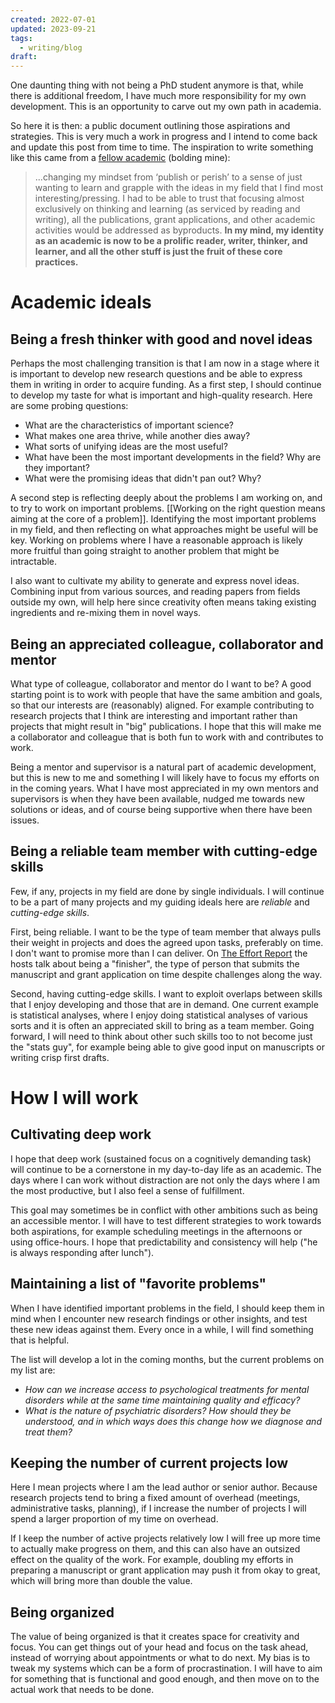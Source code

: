 ```yaml
---
created: 2022-07-01
updated: 2023-09-21
tags:
  - writing/blog
draft: 
---
```

One daunting thing with not being a PhD student anymore is that, while there is additional freedom, I have much more responsibility for my own development. This is an opportunity to carve out my own path in academia.

So here it is then: a public document outlining those aspirations and strategies. This is very much a work in progress and I intend to come back and update this post from time to time. The inspiration to write something like this came from a [fellow academic](https://twitter.com/damonpthomas) (bolding mine):

> ...changing my mindset from ‘publish or perish’ to a sense of just wanting to learn and grapple with the ideas in my field that I find most interesting/pressing. I had to be able to trust that focusing almost exclusively on thinking and learning (as serviced by reading and writing), all the publications, grant applications, and other academic activities would be addressed as byproducts. **In my mind, my identity as an academic is now to be a prolific reader, writer, thinker, and learner, and all the other stuff is just the fruit of these core practices.**

# Academic ideals

## Being a fresh thinker with good and novel ideas

Perhaps the most challenging transition is that I am now in a stage where it is important to develop new research questions and be able to express them in writing in order to acquire funding. As a first step, I should continue to develop my taste for what is important and high-quality research. Here are some probing questions:

- What are the characteristics of important science?  
- What makes one area thrive, while another dies away?  
- What sorts of unifying ideas are the most useful?  
- What have been the most important developments in the field? Why are they important?  
- What were the promising ideas that didn't pan out? Why?  

A second step is reflecting deeply about the problems I am working on, and to try to work on important problems. [[Working on the right question means aiming at the core of a problem]].  Identifying the most important problems in my field, and then reflecting on what approaches might be useful will be key. Working on problems where I have a reasonable approach is likely more fruitful than going straight to another problem that might be intractable.

I also want to cultivate my ability to generate and express novel ideas. Combining input from various sources, and reading papers from fields outside my own, will help here since creativity often means taking existing ingredients and re-mixing them in novel ways.

## Being an appreciated colleague, collaborator and mentor

What type of colleague, collaborator and mentor do I want to be? A good starting point is to work with people that have the same ambition and goals, so that our interests are (reasonably) aligned. For example contributing to research projects that I think are interesting and important rather than projects that might result in "big" publications. I hope that this will make me a collaborator and colleague that is both fun to work with and contributes to work.

Being a mentor and supervisor is a natural part of academic development, but this is new to me and something I will likely have to focus my efforts on in the coming years. What I have most appreciated in my own mentors and supervisors is when they have been available, nudged me towards new solutions or ideas, and of course being supportive when there have been issues.

## Being a reliable team member with cutting-edge skills

Few, if any, projects in my field are done by single individuals. I will continue to be a part of many projects and my guiding ideals here are *reliable* and *cutting-edge skills*.

First, being reliable. I want to be the type of team member that always pulls their weight in projects and does the agreed upon tasks, preferably on time. I don't want to promise more than I can deliver. On [The Effort Report](https://effortreport.libsyn.com) the hosts talk about being a "finisher", the type of person that submits the manuscript and grant application on time despite challenges along the way.

Second, having cutting-edge skills. I want to exploit overlaps between skills that I enjoy developing and those that are in demand. One current example is statistical analyses, where I enjoy doing statistical analyses of various sorts and it is often an appreciated skill to bring as a team member. Going forward, I will need to think about other such skills too to not become just the "stats guy", for example being able to give good input on manuscripts or writing crisp first drafts.

# How I will work

## Cultivating deep work

I hope that deep work (sustained focus on a cognitively demanding task) will continue to be a cornerstone in my day-to-day life as an academic. The days where I can work without distraction are not only the days where I am the most productive, but I also feel a sense of fulfillment.

This goal may sometimes be in conflict with other ambitions such as being an accessible mentor. I will have to test different strategies to work towards both aspirations, for example scheduling meetings in the afternoons or using office-hours. I hope that predictability and consistency will help ("he is always responding after lunch").

## Maintaining a list of "favorite problems"

When I have identified important problems in the field, I should keep them in mind when I encounter new research findings or other insights, and test these new ideas against them. Every once in a while, I will find something that  is helpful.

The list will develop a lot in the coming months, but the current problems on my list are:
- *How can we increase access to psychological treatments for mental disorders while at the same time maintaining quality and efficacy?*   
- *What is the nature of psychiatric disorders? How should they be understood, and in which ways does this change how we diagnose and treat them?*   

## Keeping the number of current projects low

Here I mean projects where I am the lead author or senior author. Because research projects tend to bring a fixed amount of overhead (meetings, administrative tasks, planning), if I increase the number of projects I will spend a larger proportion of my time on overhead.

If I keep the number of active projects relatively low I will free up more time to actually make progress on them, and this can also have an outsized effect on the quality of the work. For example, doubling my efforts in preparing a manuscript or grant application may push it from okay to great, which will bring more than double the value.

## Being organized

The value of being organized is that it creates space for creativity and focus. You can get things out of your head and focus on the task ahead, instead of worrying about appointments or what to do next. My bias is to tweak my systems which can be a form of procrastination. I will have to aim for something that is functional and good enough, and then move on to the actual work that needs to be done.

